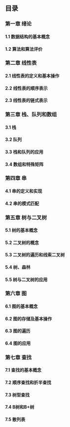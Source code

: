 ## 目录

### 第一章 绪论

#### 1.1 数据结构的基本概念
#### 1.2 算法和算法评价

### 第二章 线性表

#### 2.1 线性表的定义和基本操作

#### 2.2 线性表的顺序表示

#### 2.3 线性表的链式表示

### 第三章 栈、队列和数组

#### 3.1 栈

#### 3.2 队列

#### 3.3 栈和队列的应用

#### 3.4 数组和特殊矩阵

### 第四章 串

#### 4.1 串的定义和实现

#### 4.2 串的模式匹配

### 第五章 树与二叉树

#### 5.1 树的基本概念

#### 5.2 二叉树的概念

#### 5.3 二叉树的遍历和线索二叉树

#### 5.4 树、森林

#### 5.5 树与二叉树的应用


### 第六章 图

#### 6.1 图的基本概念

#### 6.2 图的存储及基本操作

#### 6.3 图的遍历

#### 6.4 图的应用

### 第七章 查找

#### 7.1 查找的基本概念

#### 7.2 顺序查找和折半查找

#### 7.3 树型查找

#### 7.4 B树和B+树

#### 7.5 散列表

